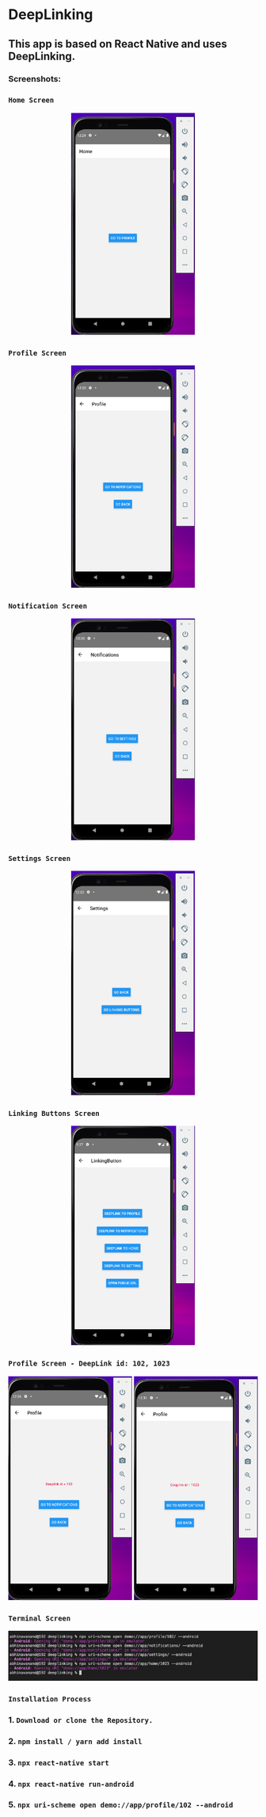 # DeepLinking
## This app is based on React Native and uses DeepLinking.

### Screenshots:

### ``` Home Screen ```
<div align="center">
  <img src="screenshots/homescreen.png" width="250">
  </div>
  
### ``` Profile Screen ```
<div align="center">
  <img src="screenshots/profilescreen.png" width="250">
  </div>
  
### ``` Notification Screen ```
<div align="center">
  <img src="screenshots/notificationscreen.png" width="250">
  </div>
  
### ``` Settings Screen ```
<div align="center">
  <img src="screenshots/settingscreen.png" width="250">
  </div>
  
### ``` Linking Buttons Screen ```
<div align="center">
  <img src="screenshots/linkingbuttons.png" width="250">
  </div>
  
### ``` Profile Screen - DeepLink id: 102, 1023 ```
<div align="center">
  <img src="screenshots/deeplink102.png" width="250">
  <img src="screenshots/deeplink1023.png" width="250">
  </div>
  
### ``` Terminal Screen ```
<div align="center">
  <img src="screenshots/terminal.png">
  </div>
  
### ``` Installation Process ```

### 1. ``` Download or clone the Repository. ```
### 2. ``` npm install / yarn add install ```
### 3. ``` npx react-native start ```
### 4. ``` npx react-native run-android ```
### 5. ``` npx uri-scheme open demo://app/profile/102 --android ```
